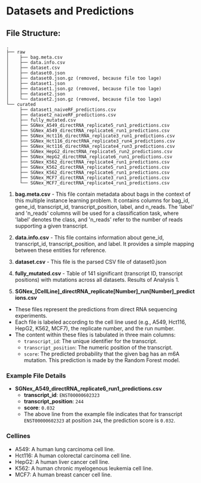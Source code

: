# Datasets and Predictions

## File Structure:
```
.
├── raw
│    ├── bag.meta.csv
│    ├── data.info.csv
│    ├── dataset.csv
│    ├── dataset0.json
│    ├── dataset0.json.gz (removed, because file too lage)
│    ├── dataset1.json
│    ├── dataset1.json.gz (removed, because file too lage)
│    ├── dataset2.json
│    └── dataset2.json.gz (removed, because file too lage)
└── curated
     ├── dataset1_naiveRF_predictions.csv
     ├── dataset2_naiveRF_predictions.csv
     ├── fully_mutated.csv
     ├── SGNex_A549_directRNA_replicate5_run1_predictions.csv
     ├── SGNex_A549_directRNA_replicate6_run1_predictions.csv
     ├── SGNex_Hct116_directRNA_replicate3_run1_predictions.csv
     ├── SGNex_Hct116_directRNA_replicate3_run4_predictions.csv
     ├── SGNex_Hct116_directRNA_replicate4_run3_predictions.csv
     ├── SGNex_HepG2_directRNA_replicate5_run2_predictions.csv
     ├── SGNex_HepG2_directRNA_replicate6_run1_predictions.csv
     ├── SGNex_K562_directRNA_replicate4_run1_predictions.csv
     ├── SGNex_K562_directRNA_replicate5_run1_predictions.csv
     ├── SGNex_K562_directRNA_replicate6_run1_predictions.csv
     ├── SGNex_MCF7_directRNA_replicate3_run1_predictions.csv
     └── SGNex_MCF7_directRNA_replicate4_run1_predictions.csv
```


1. **bag.meta.csv** - This file contain metadata about bags in the context of this multiple instance learning problem. It contains columns for bag_id, gene_id, transcript_id, transcript_position, label, and n_reads. The 'label' and 'n_reads' columns will be used for a classification task, where 'label' denotes the class, and 'n_reads' refer to the number of reads supporting a given transcript.

2. **data.info.csv** - This file contains information about gene_id, transcript_id, transcript_position, and label. It provides a simple mapping between these entities for reference.

3. **dataset.csv** - This file is the parsed CSV file of dataset0.json

4. **fully_mutated.csv** - Table of 141 significant (transcript ID, transcript positions) with mutations across all datasets. Results of Analysis 1.

5. **SGNex_[CellLine]_directRNA_replicate[Number]_run[Number]_predictions.csv**
  - These files represent the predictions from direct RNA sequencing experiments.
  - Each file is labeled according to the cell line used (e.g., A549, Hct116, HepG2, K562, MCF7), the replicate number, and the run number.
  - The content within these files is tabulated in three main columns:
    - `transcript_id`: The unique identifier for the transcript.
    - `transcript_position`: The numeric position of the transcript.
    - `score`: The predicted probability that the given bag has an m6A mutation. This prediction is made by the Random Forest model.

### Example File Details

- **SGNex_A549_directRNA_replicate6_run1_predictions.csv**
  - **transcript_id**: `ENST00000602323`
  - **transcript_position**: `244`
  - **score**: `0.032`
  - The above line from the example file indicates that for transcript `ENST00000602323` at position `244`, the prediction score is `0.032`.

### Cellines
- A549: A human lung carcinoma cell line.
- Hct116: A human colorectal carcinoma cell line.
- HepG2: A human liver cancer cell line.
- K562: A human chronic myelogenous leukemia cell line.
- MCF7: A human breast cancer cell line.

